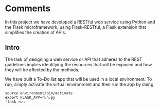 # Comments
In this project we have developed a RESTful web service using Python and the Flask microframework, using Flask-RESTful, a Flask extension that simplifies the creation of APIs.
## Intro
The task of designing a web service or API that adheres to the REST guidelines implies identifying the resources that will be exposed and how they will be affected by the methods.

We have built a To-Do list app that will be used in a local environment. To run, simply activate the virtual environment and then run the app by doing:

```shell
source environment/bin/activate
export FLASK_APP=run.py
flask run
```
